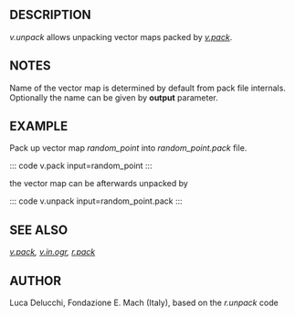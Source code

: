 ## DESCRIPTION

*v.unpack* allows unpacking vector maps packed by
*[v.pack](v.pack.html)*.

## NOTES

Name of the vector map is determined by default from pack file
internals. Optionally the name can be given by **output** parameter.

## EXAMPLE

Pack up vector map *random_point* into *random_point.pack* file.

::: code
    v.pack input=random_point
:::

the vector map can be afterwards unpacked by

::: code
    v.unpack input=random_point.pack
:::

## SEE ALSO

*[v.pack](v.pack.html), [v.in.ogr](v.in.ogr.html),
[r.pack](r.pack.html)*

## AUTHOR

Luca Delucchi, Fondazione E. Mach (Italy), based on the *r.unpack* code

